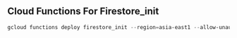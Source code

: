 ﻿## Cloud Functions For Firestore_init

```powershell
gcloud functions deploy firestore_init --region=asia-east1 --allow-unauthenticated --entry-point=main --runtime=python39 --source=https://source.developers.google.com/projects/chatbot-project-3135/repos/github_guyleaf_ntut-chatbot/moveable-aliases/develop/paths/setup/upload --trigger-http --project=chatbot-project-3135
```

